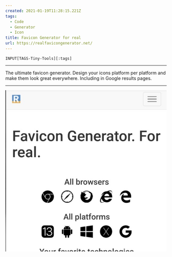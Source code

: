 ```yaml
---
created: 2021-01-19T11:28:15.221Z
tags: 
  - Code
  - Generator
  - Icon
title: Favicon Generator for real
url: https://realfavicongenerator.net/
---
```

```meta-bind
INPUT[TAGS-Tiny-Tools][:tags]
```

___
The ultimate favicon generator. Design your icons platform per platform and make them look great everywhere. Including in Google results pages.
___

![](_attachments/favicon-generator-for-real.jpg)
